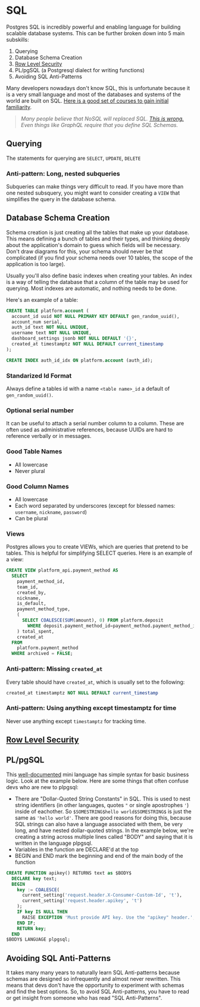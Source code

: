 # SQL

Postgres SQL is incredibly powerful and enabling language for building scalable database systems. This can
be further broken down into 5 main subskills:

1. Querying
2. Database Schema Creation
3. [Row Level Security](../row-level-security/README.md)
4. PL/pgSQL (a Postgresql dialect for writing functions)
5. Avoiding SQL Anti-Patterns

Many developers nowadays don't know SQL, this is unfortunate because it is a very small language and most of
the databases and systems of the world are built on SQL. [Here is a good set of courses to gain initial familiarity](https://pgexercises.com/).

> *Many people believe that NoSQL will replaced SQL. [This is wrong.](https://trends.google.com/trends/explore?date=today%205-y&q=nosql,sql) Even things like GraphQL require that
> you define SQL Schemas.*

## Querying

The statements for querying are `SELECT`, `UPDATE`, `DELETE`

### Anti-pattern: Long, nested subqueries

Subqueries can make things very difficult to read. If you have more than one nested subsquery, you might
want to consider creating a `VIEW` that simplifies the query in the database schema.

## Database Schema Creation

Schema creation is just creating all the tables that make up your database. This means defining a bunch
of tables and their types, and thinking deeply about the application's domain to guess which fields will
be necessary. Don't draw diagrams for this, your schema should never be that complicated (if you find
your schema needs over 10 tables, the scope of the application is too large).

Usually you'll also define basic indexes when creating your tables. An index is a way of telling the
database that a column of the table may be used for querying. Most indexes are automatic, and nothing
needs to be done.

Here's an example of a table:

```sql
CREATE TABLE platform.account (
  account_id uuid NOT NULL PRIMARY KEY DEFAULT gen_random_uuid(),
  account_num serial,
  auth_id text NOT NULL UNIQUE,
  username text NOT NULL UNIQUE,
  dashboard_settings jsonb NOT NULL DEFAULT '{}',
  created_at timestamptz NOT NULL DEFAULT current_timestamp
);

CREATE INDEX auth_id_idx ON platform.account (auth_id);
```

### Standarized Id Format

Always define a tables id with a name `<table name>_id` a default of `gen_random_uuid()`.

### Optional serial number

It can be useful to attach a serial number column to a column. These are often used as administrative
references, because UUIDs are hard to reference verbally or in messages.

### Good Table Names

* All lowercase
* Never plural

### Good Column Names

* All lowercase
* Each word separated by underscores (except for blessed names: `username`, `nickname`, `password`)
* Can be plural

### Views

Postgres allows you to create VIEWs, which are queries that pretend to be tables. This is helpful for
simplifying SELECT queries. Here is an example of a view:

```sql
CREATE VIEW platform_api.payment_method AS
  SELECT
    payment_method_id,
    team_id,
    created_by,
    nickname,
    is_default,
    payment_method_type,
    (
      SELECT COALESCE(SUM(amount), 0) FROM platform.deposit
        WHERE deposit.payment_method_id=payment_method.payment_method_id
    ) total_spent,
    created_at
  FROM
    platform.payment_method
  WHERE archived = FALSE;
```

### Anti-pattern: Missing `created_at`

Every table should have `created_at`, which is usually set to the following:

```sql
created_at timestamptz NOT NULL DEFAULT current_timestamp
```

### Anti-pattern: Using anything except timestamptz for time

Never use anything except `timestamptz` for tracking time.

## [Row Level Security](../row-level-security/README.md)

## PL/pgSQL

This [well-documented](https://www.postgresql.org/docs/9.2/plpgsql-overview.html) mini language has simple
syntax for basic business logic. Look at the example below. Here are some things that often confuse devs
who are new to plpgsql:

* There are "Dollar-Quoted String Constants" in SQL. This is used to nest string identifiers (in other languages,
  quotes `"` or single apostrophes `'`) inside of eachother. So `$SOMESTRING$hello world$SOMESTRING$` is just the
  same as `'hello world'`. There are good reasons for doing this, because SQL strings can also have a language
  associated with them, be very long, and have nested dollar-quoted strings. In the example below, we're creating
  a string across multiple lines called "BODY" and saying that it is written in the language plpgsql.
* Variables in the function are DECLARE'd at the top
* BEGIN and END mark the beginning and end of the main body of the function

```sql
CREATE FUNCTION apikey() RETURNS text as $BODY$
  DECLARE key text;
  BEGIN
    key := COALESCE(
      current_setting('request.header.X-Consumer-Custom-Id', 't'),
      current_setting('request.header.apikey', 't')
    );
    IF key IS NULL THEN
      RAISE EXCEPTION 'Must provide API key. Use the "apikey" header.';
    END IF;
    RETURN key;
  END
$BODY$ LANGUAGE plpgsql;
```

## Avoiding SQL Anti-Patterns

It takes many many years to naturally learn SQL Anti-patterns because schemas are designed so infrequently
and almost never rewritten. This means that devs don't have the opportunity to experiment with schemas and
find the best options. So, to avoid SQL Anti-patterns, you have to read or get insight from someone who
has read "SQL Anti-Patterns".
